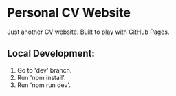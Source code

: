 # Personal CV Website

Just another CV website.
Built to play with GitHub Pages.

## Local Development:

1. Go to 'dev' branch.
2. Run 'npm install'.
3. Run 'npm run dev'.
